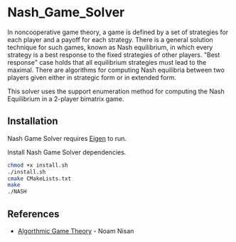 # Nash_Game_Solver

In noncooperative game theory, a game is defined by a set of strategies for each player and a payoff for each strategy.
There is a general solution technique for such games, known as Nash equilibrium, in which every strategy is a best response to the fixed strategies of other players. "Best response" case holds that all equilibrium strategies must lead to the maximal. There are algorithms for computing Nash equilibria between two players given either in strategic form or in extended form.

This solver uses the support enumeration method for computing the Nash Equilibrium in a 2-player bimatrix game.


## Installation

Nash Game Solver requires [Eigen](https://github.com/libigl/eigen) to run.

Install Nash Game Solver dependencies.

```sh
chmod +x install.sh
./install.sh
cmake CMakeLists.txt
make
./NASH

```

## References

- [Algorthmic Game Theory](https://www.cs.cmu.edu/~sandholm/cs15-892F13/algorithmic-game-theory.pdf) - Noam Nisan
